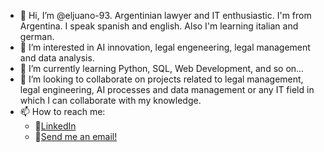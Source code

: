 - 👋 Hi, I’m @eljuano-93. Argentinian lawyer and IT enthusiastic.
     I'm from Argentina. I speak spanish and english. Also I'm learning italian and german.
- 👀 I’m interested in AI innovation, legal engeneering, legal management and data analysis.
- 🌱 I’m currently learning Python, SQL, Web Development, and so on...
- 💞️ I’m looking to collaborate on projects related to legal management, legal engineering, AI processes and data management 
     or any IT field in which I can collaborate with my knowledge.
- 📫 How to reach me:
    - 🔗<a href="www.linkedin.com/in/juanignaciobertellotti" target="_blank">LinkedIn</a> 
    - 📧<a href="mailto: juanignaciobertellotti@gmail.com">Send me an email!</a>
    

<!---
eljuano-93/eljuano-93 is a ✨ special ✨ repository because its `README.md` (this file) appears on your GitHub profile.
You can click the Preview link to take a look at your changes.
--->
